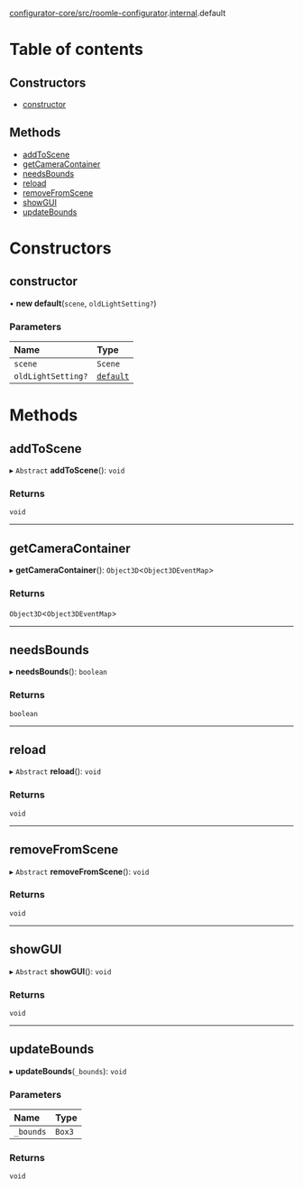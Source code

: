 [configurator-core/src/roomle-configurator](../modules/configurator_core_src_roomle_configurator.md).[internal](../modules/configurator_core_src_roomle_configurator._internal_.md).default

# Table of contents

## Constructors

- [constructor](configurator_core_src_roomle_configurator._internal_.default-29.md#constructor)

## Methods

- [addToScene](configurator_core_src_roomle_configurator._internal_.default-29.md#addtoscene)
- [getCameraContainer](configurator_core_src_roomle_configurator._internal_.default-29.md#getcameracontainer)
- [needsBounds](configurator_core_src_roomle_configurator._internal_.default-29.md#needsbounds)
- [reload](configurator_core_src_roomle_configurator._internal_.default-29.md#reload)
- [removeFromScene](configurator_core_src_roomle_configurator._internal_.default-29.md#removefromscene)
- [showGUI](configurator_core_src_roomle_configurator._internal_.default-29.md#showgui)
- [updateBounds](configurator_core_src_roomle_configurator._internal_.default-29.md#updatebounds)

# Constructors

## constructor

• **new default**(`scene`, `oldLightSetting?`)

### Parameters

| Name | Type |
| :------ | :------ |
| `scene` | `Scene` |
| `oldLightSetting?` | [`default`](configurator_core_src_roomle_configurator._internal_.default-29.md) |

# Methods

## addToScene

▸ `Abstract` **addToScene**(): `void`

### Returns

`void`

___

## getCameraContainer

▸ **getCameraContainer**(): `Object3D`<`Object3DEventMap`\>

### Returns

`Object3D`<`Object3DEventMap`\>

___

## needsBounds

▸ **needsBounds**(): `boolean`

### Returns

`boolean`

___

## reload

▸ `Abstract` **reload**(): `void`

### Returns

`void`

___

## removeFromScene

▸ `Abstract` **removeFromScene**(): `void`

### Returns

`void`

___

## showGUI

▸ `Abstract` **showGUI**(): `void`

### Returns

`void`

___

## updateBounds

▸ **updateBounds**(`_bounds`): `void`

### Parameters

| Name | Type |
| :------ | :------ |
| `_bounds` | `Box3` |

### Returns

`void`
